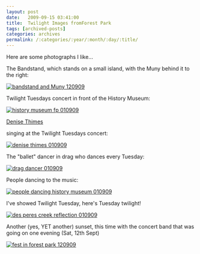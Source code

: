 ```yaml
---
layout: post
date:	2009-09-15 03:41:00
title:  Twilight Images fromForest Park
tags: [archived-posts]
categories: archives
permalink: /:categories/:year/:month/:day/:title/
---
```

Here are some photographs I like...


The Bandstand, which stands on a small island,  with the Muny behind it to the right:


<a href="http://s562.photobucket.com/albums/ss67/pugaippadam/?action=view&current=IMG_6227.jpg" target="_blank"><img src="http://i562.photobucket.com/albums/ss67/pugaippadam/IMG_6227.jpg" border="0" alt="bandstand and Muny 120909"></a>


<lj-cut text="some more...">



Twilight Tuesdays concert in front of the History Museum:

<a href="http://s562.photobucket.com/albums/ss67/pugaippadam/?action=view&current=IMG_5754.jpg" target="_blank"><img src="http://i562.photobucket.com/albums/ss67/pugaippadam/IMG_5754.jpg" border="0" alt="history museum fp 010909"></a>


<a href="http://www.denisethimes.com/">Denise Thimes </a>

singing at the Twilight Tuesdays concert:


<a href="http://s562.photobucket.com/albums/ss67/pugaippadam/?action=view&current=IMG_5735.jpg" target="_blank"><img src="http://i562.photobucket.com/albums/ss67/pugaippadam/IMG_5735.jpg" border="0" alt="denise thimes 010909"></a>

The "ballet" dancer in drag who dances every Tuesday:


<a href="http://s562.photobucket.com/albums/ss67/pugaippadam/?action=view&current=IMG_5739.jpg" target="_blank"><img src="http://i562.photobucket.com/albums/ss67/pugaippadam/IMG_5739.jpg" border="0" alt="drag dancer 010909"></a>

People dancing to the music:


<a href="http://s562.photobucket.com/albums/ss67/pugaippadam/?action=view&current=IMG_5730.jpg" target="_blank"><img src="http://i562.photobucket.com/albums/ss67/pugaippadam/IMG_5730.jpg" border="0" alt="people dancing history museum 010909"></a>


I've showed Twilight Tuesday, here's Tuesday twilight!


<a href="http://s562.photobucket.com/albums/ss67/pugaippadam/?action=view&current=IMG_5715.jpg" target="_blank"><img src="http://i562.photobucket.com/albums/ss67/pugaippadam/IMG_5715.jpg" border="0" alt="des peres creek reflection 010909"></a>




</lj-cut>


Another (yes, YET another) sunset, this time with the concert band that was going on one  evening (Sat, 12th Sept)


<a href="http://s562.photobucket.com/albums/ss67/pugaippadam/?action=view&current=IMG_6220.jpg" target="_blank"><img src="http://i562.photobucket.com/albums/ss67/pugaippadam/IMG_6220.jpg" border="0" alt="fest in forest park 120909"></a>
